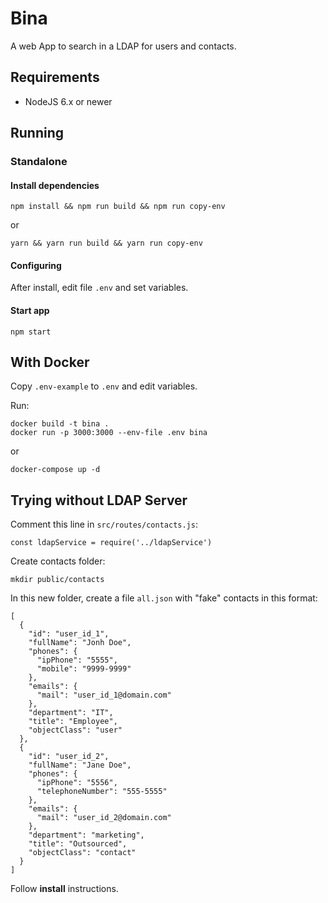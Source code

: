 # Bina

A web App to search in a LDAP for users and contacts.

## Requirements

* NodeJS 6.x or newer

## Running

### Standalone

#### Install dependencies

    npm install && npm run build && npm run copy-env
or

    yarn && yarn run build && yarn run copy-env
    
#### Configuring

After install, edit file `.env` and set variables.
    
#### Start app
    npm start

## With Docker

  Copy `.env-example` to `.env` and edit variables.
  
Run:

    docker build -t bina .
    docker run -p 3000:3000 --env-file .env bina

or

    docker-compose up -d

## Trying without LDAP Server

Comment this line in `src/routes/contacts.js`:

    const ldapService = require('../ldapService')

Create contacts folder:

    mkdir public/contacts

In this new folder, create a file `all.json` with "fake" contacts in this format:

```
[
  {
    "id": "user_id_1",
    "fullName": "Jonh Doe",
    "phones": {
      "ipPhone": "5555",
      "mobile": "9999-9999"
    },
    "emails": {
      "mail": "user_id_1@domain.com"
    },
    "department": "IT",
    "title": "Employee",
    "objectClass": "user"
  },
  {
    "id": "user_id_2",
    "fullName": "Jane Doe",
    "phones": {
      "ipPhone": "5556",
      "telephoneNumber": "555-5555"
    },
    "emails": {
      "mail": "user_id_2@domain.com"
    },
    "department": "marketing",
    "title": "Outsourced",
    "objectClass": "contact"
  }
]
```
Follow **install** instructions.
